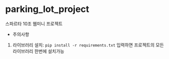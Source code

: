 # parking_lot_project
스파르타 10조 웹미니 프로젝트

* 주의사항
1. 라이브러리 설치: `pip install -r requirements.txt` 입력하면 프로젝트의 모든 라이브러리 한번에 설치가능
